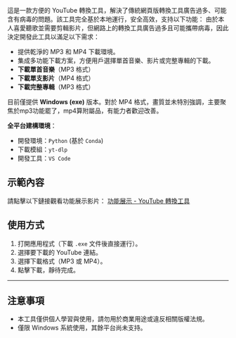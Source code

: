 
這是一款方便的 YouTube 轉換工具，解決了傳統網頁版轉換工具廣告過多、可能含有病毒的問題。該工具完全基於本地運行，安全高效，支持以下功能：
由於本人喜愛聽歌並需要剪輯影片，但網路上的轉換工具廣告過多且可能攜帶病毒，因此決定開發此工具以滿足以下需求：
- 提供乾淨的 MP3 和 MP4 下載環境。
- 集成多功能下載方案，方便用戶選擇單首音樂、影片或完整專輯的下載。
- **下載單首音樂**（MP3 格式）
- **下載單支影片**（MP4 格式）
- **下載完整專輯**（MP3 格式）

目前僅提供 **Windows (exe)** 版本。對於 MP4 格式，畫質並未特別強調，主要聚焦於mp3功能罷了，mp4算附屬品，有能力者歡迎改善。


 **全平台建構環境**：
   - 開發環境：`Python` (基於 `Conda`) 
   - 下載模組：`yt-dlp`
   - 開發工具：`VS Code`

## 示範內容

請點擊以下鏈接觀看功能展示影片：
[功能展示 - YouTube 轉換工具](https://www.youtube.com/watch?v=V1nsGiOqMqM)

## 使用方式

1. 打開應用程式（下載 `.exe` 文件後直接運行）。
2. 選擇要下載的 YouTube 連結。
3. 選擇下載格式（MP3 或 MP4）。
4. 點擊下載，靜待完成。
---

## 注意事項

- 本工具僅供個人學習與使用，請勿用於商業用途或違反相關版權法規。
- 僅限 Windows 系統使用，其餘平台尚未支持。

